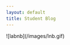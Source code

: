 ```yaml
---
layout: default
title: Student Blog
---
```


<div style="text-slign: center;">
    ![labnb](/images/lnb.gif)
</div>